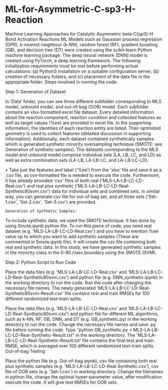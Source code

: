 # ML-for-Asymmetric-C-sp3-H-Reaction
Machine Learning Approaches for Catalytic Asymmetric beta-C(sp3)-H Bond Activation Reactions
ML Models such as Gaussian process regression (GPR), k-nearest neighbour (k-NN), random forest (RF), gradient boosting (GB), and decision tree (DT) were created using the scikit-learn Python machine learning package. The deep neural network (DNN) model is created using PyTorch, a deep learning framework. The following initialization requirements must be met before performing actual calculations: (a) Python3 installation on a suitable configuration server, (b) creation of necessary folders, and (c) placement of the data file in the appropriate folder. Steps involved in running the code:

   Step 1: Generation of Dataset 

In ‘Data’ folder, you can see three different subfolder corresponding to MLS model, unbound model, and out-of-bag (OOB) model. Each subfolder contains an xlsx-formatted excel file dataset. Every detailed information about the reaction component, reaction condition and collected features as well as target values (%ee) are provided in excel file. In the supporting information, the identities of each reaction entity are listed. Their optimized geometry is used to collect features (detailed discussion in supporting information). Additionally, each dataset contained synthetically samples which is generated synthetic minority oversampling technique (SMOTE: see Generation of synthetic samples). The datasets corresponding to the MLS model and unbound model comprise individual sets (LA, LB, LC, and LD) as well as extra combination sets (LA-LB, LA-LB-LC, and LA-LB-LC-LD). 

• Take just the features and label ('%ee') from the 'xlsx' file and save it as a .csv file, as csv-formatted file is needed to execute the code. Furthermore, it has already provided 'csv' files of both real ('MLS-LA-LB-LC-LD-Real.csv') and real plus synthetic ('MLS-LA-LB-LC-LD-Real-Synthetic80svm.csv') data for individual sets and combined sets. In similar way, you can generate csv file for out-of-bag set, and all three sets ('Set-1.csv', 'Set-2.csv', 'Set-3.csv') are provided.

    Generation of Synthetic Samples:
          
To include synthetic data, we used the SMOTE technique. It has done by using Smote.ipynb python file.  To run this piece of code, you need real dataset (e.g. 'MLS-LA-LB-LC-LD-Real.csv') and you have to mention %ee value up to which you want to add synthetic samples (These are commented in Smote.ipynb file). It will create the csv file containing both real and synthetic data. In this study, we have generated synthetic samples in the minority class in the 0-80 class boundary using the SMOTE (SVM).

   Step 2: Python Script to Run Code

Place the data files (e.g. 'MLS-LA-LB-LC-LD-Real.csv' and 'MLS-LA-LB-LC-LD-Real-Synthetic80svm.csv') and python file (e.g. DNN_synthetic.ipynb) in the working directory to run the code. Run the code after changing the necessary file names. The newly generated 'MLS-LA-LB-LC-LD-Real-Synthetic80svm-Result.csv' file contains test and train RMSEs for 100 different randomized test–train splits.

Place the data files (e.g. 'MLS-LA-LB-LC-LD-Real.csv' and ‘MLS-LA-LB-LC-LD-Real-Synthetic80svm.csv') and python file for different ML algorithms, such as k-NN, RF, GB, DNN, and DT (e.g. GB_synthetic.py) in the working directory to run the code. Change the necessary file names and save .py file before running the code. Type "python GB_synthetic.py > MLS-LA-LB-LC-LD-Real-Synthetic-Result.txt" in the working directory. The 'MLS-LA-LB-LC-LD-Real-Synthetic-Result.txt' file contains the final test and train RMSE, which is averaged over 100 different randomized test–train splits.
Out-of-bag Testing

Place the python file (e.g. Out-of-bag.ipynb), csv file containing both real plus synthetic samples (e.g. 'MLS-LA-LB-LC-LD-Real-Synthetic.csv'), csv file of OOB sets (e.g. 'Set-1.csv') in working directory. Change the filenames in python file, change the optimal hyper-parameter value, after modification execute the code. It will give test RMSEs for OOB sets.
